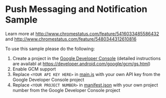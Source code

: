 Push Messaging and Notification Sample
===

Learn more at http://www.chromestatus.com/feature/5416033485586432 and http://www.chromestatus.com/feature/5480344312610816

To use this sample please do the following:

1. Create a project in the [Google Developer Console](https://console.developers.google.com) (detailed instructions are availabl at https://developer.android.com/google/gcm/gs.html)
2. Enable GCM support
3. Replace `<YOUR API KEY HERE>` in [main.js](main.js) with your own API key from the Google Developer Console project
4. Replace `<YOUR PROJECT NUMBER>` in [manifest.json](manifest.json) with your own project number from the Google Developer Console project
